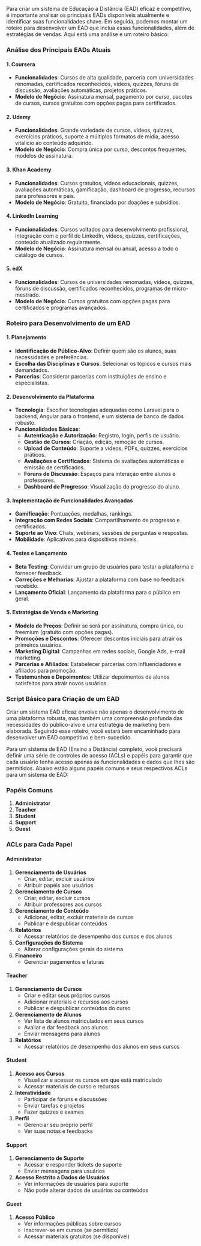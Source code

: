 Para criar um sistema de Educação a Distância (EAD) eficaz e competitivo, é importante analisar os principais EADs disponíveis atualmente e identificar suas funcionalidades chave. Em seguida, podemos montar um roteiro para desenvolver um EAD que inclua essas funcionalidades, além de estratégias de vendas. Aqui está uma análise e um roteiro básico:

### Análise dos Principais EADs Atuais

#### 1. Coursera

-   **Funcionalidades**: Cursos de alta qualidade, parceria com universidades renomadas, certificados reconhecidos, vídeos, quizzes, fóruns de discussão, avaliações automáticas, projetos práticos.
-   **Modelo de Negócio**: Assinatura mensal, pagamento por curso, pacotes de cursos, cursos gratuitos com opções pagas para certificados.

#### 2. Udemy

-   **Funcionalidades**: Grande variedade de cursos, vídeos, quizzes, exercícios práticos, suporte a múltiplos formatos de mídia, acesso vitalício ao conteúdo adquirido.
-   **Modelo de Negócio**: Compra única por curso, descontos frequentes, modelos de assinatura.

#### 3. Khan Academy

-   **Funcionalidades**: Cursos gratuitos, vídeos educacionais, quizzes, avaliações automáticas, gamificação, dashboard de progresso, recursos para professores e pais.
-   **Modelo de Negócio**: Gratuito, financiado por doações e subsídios.

#### 4. LinkedIn Learning

-   **Funcionalidades**: Cursos voltados para desenvolvimento profissional, integração com o perfil do LinkedIn, vídeos, quizzes, certificações, conteúdo atualizado regularmente.
-   **Modelo de Negócio**: Assinatura mensal ou anual, acesso a todo o catálogo de cursos.

#### 5. edX

-   **Funcionalidades**: Cursos de universidades renomadas, vídeos, quizzes, fóruns de discussão, certificados reconhecidos, programas de micro-mestrado.
-   **Modelo de Negócio**: Cursos gratuitos com opções pagas para certificados e programas avançados.

### Roteiro para Desenvolvimento de um EAD

#### 1. Planejamento

-   **Identificação do Público-Alvo**: Definir quem são os alunos, suas necessidades e preferências.
-   **Escolha das Disciplinas e Cursos**: Selecionar os tópicos e cursos mais demandados.
-   **Parcerias**: Considerar parcerias com instituições de ensino e especialistas.

#### 2. Desenvolvimento da Plataforma

-   **Tecnologia**: Escolher tecnologias adequadas como Laravel para o backend, Angular para o frontend, e um sistema de banco de dados robusto.
-   **Funcionalidades Básicas**:
    -   **Autenticação e Autorização**: Registro, login, perfis de usuário.
    -   **Gestão de Cursos**: Criação, edição, remoção de cursos.
    -   **Upload de Conteúdo**: Suporte a vídeos, PDFs, quizzes, exercícios práticos.
    -   **Avaliações e Certificados**: Sistema de avaliações automáticas e emissão de certificados.
    -   **Fóruns de Discussão**: Espaços para interação entre alunos e professores.
    -   **Dashboard de Progresso**: Visualização do progresso do aluno.

#### 3. Implementação de Funcionalidades Avançadas

-   **Gamificação**: Pontuações, medalhas, rankings.
-   **Integração com Redes Sociais**: Compartilhamento de progresso e certificados.
-   **Suporte ao Vivo**: Chats, webinars, sessões de perguntas e respostas.
-   **Mobilidade**: Aplicativos para dispositivos móveis.

#### 4. Testes e Lançamento

-   **Beta Testing**: Convidar um grupo de usuários para testar a plataforma e fornecer feedback.
-   **Correções e Melhorias**: Ajustar a plataforma com base no feedback recebido.
-   **Lançamento Oficial**: Lançamento da plataforma para o público em geral.

#### 5. Estratégias de Venda e Marketing

-   **Modelo de Preços**: Definir se será por assinatura, compra única, ou freemium (gratuito com opções pagas).
-   **Promoções e Descontos**: Oferecer descontos iniciais para atrair os primeiros usuários.
-   **Marketing Digital**: Campanhas em redes sociais, Google Ads, e-mail marketing.
-   **Parcerias e Afiliados**: Estabelecer parcerias com influenciadores e afiliados para promoção.
-   **Testemunhos e Depoimentos**: Utilizar depoimentos de alunos satisfeitos para atrair novos usuários.

### Script Básico para Criação de um EAD

Criar um sistema EAD eficaz envolve não apenas o desenvolvimento de uma plataforma robusta, mas também uma compreensão profunda das necessidades do público-alvo e uma estratégia de marketing bem elaborada. Seguindo esse roteiro, você estará bem encaminhado para desenvolver um EAD competitivo e bem-sucedido.

Para um sistema de EAD (Ensino a Distância) completo, você precisará definir uma série de controles de acesso (ACLs) e papéis para garantir que cada usuário tenha acesso apenas às funcionalidades e dados que lhes são permitidos. Abaixo estão alguns papéis comuns e seus respectivos ACLs para um sistema de EAD:

### Papéis Comuns

1. **Administrator**
2. **Teacher**
3. **Student**
4. **Support**
5. **Guest**

### ACLs para Cada Papel

#### Administrator

1. **Gerenciamento de Usuários**
    - Criar, editar, excluir usuários
    - Atribuir papéis aos usuários
2. **Gerenciamento de Cursos**
    - Criar, editar, excluir cursos
    - Atribuir professores aos cursos
3. **Gerenciamento de Conteúdo**
    - Adicionar, editar, excluir materiais de cursos
    - Publicar e despublicar conteúdos
4. **Relatórios**
    - Acessar relatórios de desempenho dos cursos e dos alunos
5. **Configurações do Sistema**
    - Alterar configurações gerais do sistema
6. **Financeiro**
    - Gerenciar pagamentos e faturas

#### Teacher

1. **Gerenciamento de Cursos**
    - Criar e editar seus próprios cursos
    - Adicionar materiais e recursos aos cursos
    - Publicar e despublicar conteúdos do curso
2. **Gerenciamento de Alunos**
    - Ver lista de alunos matriculados em seus cursos
    - Avaliar e dar feedback aos alunos
    - Enviar mensagens para alunos
3. **Relatórios**
    - Acessar relatórios de desempenho dos alunos em seus cursos

#### Student

1. **Acesso aos Cursos**
    - Visualizar e acessar os cursos em que está matriculado
    - Acessar materiais de curso e recursos
2. **Interatividade**
    - Participar de fóruns e discussões
    - Enviar tarefas e projetos
    - Fazer quizzes e exames
3. **Perfil**
    - Gerenciar seu próprio perfil
    - Ver suas notas e feedbacks

#### Support

1. **Gerenciamento de Suporte**
    - Acessar e responder tickets de suporte
    - Enviar mensagens para usuários
2. **Acesso Restrito a Dados de Usuários**
    - Ver informações de usuários para suporte
    - Não pode alterar dados de usuários ou conteúdos

#### Guest

1. **Acesso Público**
    - Ver informações públicas sobre cursos
    - Inscrever-se em cursos (se permitido)
    - Acessar materiais gratuitos (se disponível)
